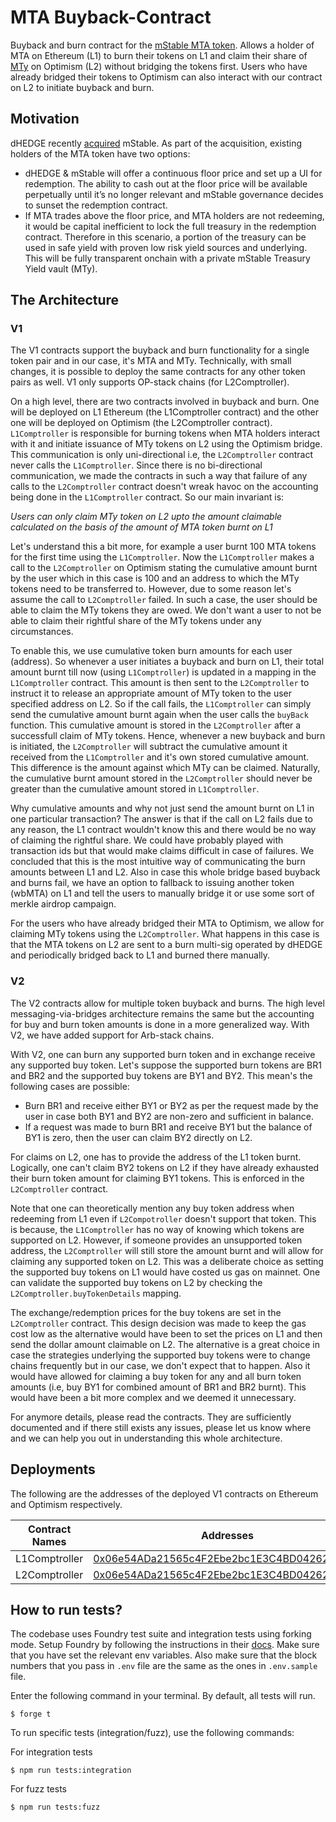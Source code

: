 # MTA Buyback-Contract

Buyback and burn contract for the [mStable MTA token](https://etherscan.io/address/0xa3BeD4E1c75D00fa6f4E5E6922DB7261B5E9AcD2). Allows a holder of MTA on Ethereum (L1) to burn their tokens on L1 and claim their share of [MTy](https://app.dhedge.org/vault/0x0f6eae52ae1f94bc759ed72b201a2fdb14891485) on Optimism (L2) without bridging the tokens first. Users who have already bridged their tokens to Optimism can also interact with our contract on L2 to initiate buyback and burn.

## Motivation

dHEDGE recently [acquired](https://forum.mstable.org/t/mip-33-dhedge-acquisition-of-mstable/1017/5) mStable. As part of the acquisition, existing holders of the MTA token have two options:

- dHEDGE & mStable will offer a continuous floor price and set up a UI for redemption. The ability to cash out at the floor price will be available perpetually until it’s no longer relevant and mStable governance decides to sunset the redemption contract.
- If MTA trades above the floor price, and MTA holders are not redeeming, it would be capital inefficient to lock the full treasury in the redemption contract. Therefore in this scenario, a portion of the treasury can be used in safe yield with proven low risk yield sources and underlying. This will be fully transparent onchain with a private mStable Treasury Yield vault (MTy).

## The Architecture

### V1

The V1 contracts support the buyback and burn functionality for a single token pair and in our case, it's MTA and MTy. Technically, with small changes, it is possible to deploy the same contracts for any other token pairs as well. V1 only supports OP-stack chains (for L2Comptroller).

On a high level, there are two contracts involved in buyback and burn. One will be deployed on L1 Ethereum (the L1Comptroller contract) and the other one will be deployed on Optimism (the L2Comptroller contract). `L1Comptroller` is responsible for burning tokens when MTA holders interact with it and initiate issuance of MTy tokens on L2 using the Optimism bridge. This communication is only uni-directional i.e, the `L2Comptroller` contract never calls the `L1Comptroller`. Since there is no bi-directional communication, we made the contracts in such a way that failure of any calls to the `L2Comptroller` contract doesn't wreak havoc on the accounting being done in the `L1Comptroller` contract. So our main invariant is:

  *Users can only claim MTy token on L2 upto the amount claimable calculated on the basis of the amount of MTA token burnt on L1*

Let's understand this a bit more, for example a user burnt 100 MTA tokens for the first time using the `L1Comptroller`. Now the `L1Comptroller` makes a call to the `L2Comptroller` on Optimism stating the cumulative amount burnt by the user which in this case is 100 and an address to which the MTy tokens need to be transferred to. However, due to some reason let's assume the call to `L2Comptroller` failed. In such a case, the user should be able to claim the MTy tokens they are owed. We don't want a user to not be able to claim their rightful share of the MTy tokens under any circumstances.

To enable this, we use cumulative token burn amounts for each user (address). So whenever a user initiates a buyback and burn on L1, their total amount burnt till now (using `L1Comptroller`) is updated in a mapping in the `L1Comptroller` contract. This amount is then sent to the `L2Comptroller` to instruct it to release an appropriate amount of MTy token to the user specified address on L2. So if the call fails, the `L1Comptroller` can simply send the cumulative amount burnt again when the user calls the `buyBack` function. This cumulative amount is stored in the `L2Comptroller` after a successfull claim of MTy tokens. Hence, whenever a new buyback and burn is initiated, the `L2Comptroller` will subtract the cumulative amount it received from the `L1Comptroller` and it's own stored cumulative amount. This difference is the amount against which MTy can be claimed. Naturally, the cumulative burnt amount stored in the `L2Comptroller` should never be greater than the cumulative amount stored in `L1Comptroller`.

Why cumulative amounts and why not just send the amount burnt on L1 in one particular transaction? The answer is that if the call on L2 fails due to any reason, the L1 contract wouldn't know this and there would be no way of claiming the rightful share. We could have probably played with transaction ids but that would make claims difficult in case of failures. We concluded that this is the most intuitive way of communicating the burn amounts between L1 and L2. Also in case this whole bridge based buyback and burns fail, we have an option to fallback to issuing another token (wbMTA) on L1 and tell the users to manually bridge it or use some sort of merkle airdrop campaign.

For the users who have already bridged their MTA to Optimism, we allow for claiming MTy tokens using the `L2Comptroller`. What happens in this case is that the MTA tokens on L2 are sent to a burn multi-sig operated by dHEDGE and periodically bridged back to L1 and burned there manually.

### V2

The V2 contracts allow for multiple token buyback and burns. The high level messaging-via-bridges architecture remains the same but the accounting for buy and burn token amounts is done in a more generalized way. With V2, we have added support for Arb-stack chains.

With V2, one can burn any supported burn token and in exchange receive any supported buy token. Let's suppose the supported burn tokens are BR1 and BR2 and the supported buy tokens are BY1 and BY2. This mean's the following cases are possible:

- Burn BR1 and receive either BY1 or BY2 as per the request made by the user in case both BY1 and BY2 are non-zero and sufficient in balance.
- If a request was made to burn BR1 and receive BY1 but the balance of BY1 is zero, then the user can claim BY2 directly on L2.

For claims on L2, one has to provide the address of the L1 token burnt. Logically, one can't claim BY2 tokens on L2 if they have already exhausted their burn token amount for claiming BY1 tokens. This is enforced in the `L2Comptroller` contract.

Note that one can theoretically mention any buy token address when redeeming from L1 even if `L2Compotroller` doesn't support that token. This is because, the `L1Comptroller` has no way of knowing which tokens are supported on L2. However, if someone provides an unsupported token address, the `L2Comptroller` will still store the amount burnt and will allow for claiming any supported token on L2. This was a deliberate choice as setting the supported buy tokens on L1 would have costed us gas on mainnet. One can validate the supported buy tokens on L2 by checking the `L2Comptroller.buyTokenDetails` mapping.

The exchange/redemption prices for the buy tokens are set in the `L2Comptroller` contract. This design decision was made to keep the gas cost low as the alternative would have been to set the prices on L1 and then send the dollar amount claimable on L2. The alternative is a great choice in case the strategies underlying the supported buy tokens were to change chains frequently but in our case, we don't expect that to happen. Also it would have allowed for claiming a buy token for any and all burn token amounts (i.e, buy BY1 for combined amount of BR1 and BR2 burnt). This would have been a bit more complex and we deemed it unnecessary.

For anymore details, please read the contracts. They are sufficiently documented and if there still exists any issues, please let us know where and we can help you out in understanding this whole architecture.

## Deployments

The following are the addresses of the deployed V1 contracts on Ethereum and Optimism respectively.

| Contract Names | Addresses                                                                                                                             |
|----------------|---------------------------------------------------------------------------------------------------------------------------------------|
| L1Comptroller  | [0x06e54ADa21565c4F2Ebe2bc1E3C4BD04262A4616](https://etherscan.io/address/0x06e54ADa21565c4F2Ebe2bc1E3C4BD04262A4616)            |
| L2Comptroller  | [0x06e54ADa21565c4F2Ebe2bc1E3C4BD04262A4616](https://optimistic.etherscan.io/address/0x06e54ADa21565c4F2Ebe2bc1E3C4BD04262A4616) |

## How to run tests?

The codebase uses Foundry test suite and integration tests using forking mode. Setup Foundry by following the instructions in their [docs](https://book.getfoundry.sh/getting-started/installation). Make sure that you have set the relevant env variables. Also make sure that the block numbers that you pass in `.env` file are the same as the ones in `.env.sample` file.

Enter the following command in your terminal. By default, all tests will run.
```shell
$ forge t
```

To run specific tests (integration/fuzz), use the following commands:

For integration tests
```shell
$ npm run tests:integration
```

For fuzz tests
```shell
$ npm run tests:fuzz
```